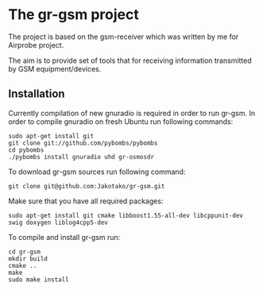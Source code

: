 The gr-gsm project
==================
The project is based on the gsm-receiver which was written by me for Airprobe project.

The aim is to provide set of tools that for receiving information transmitted by GSM equipment/devices.

Installation
------------

Currently compilation of new gnuradio is required in order to run gr-gsm. 
In order to compile gnuradio on fresh Ubuntu run following commands:

```
sudo apt-get install git
git clone git://github.com/pybombs/pybombs
cd pybombs
./pybombs install gnuradio uhd gr-osmosdr
```

To download gr-gsm sources run following command:

```
git clone git@github.com:Jakotako/gr-gsm.git
```
Make sure that you have all required packages:

```
sudo apt-get install git cmake libboost1.55-all-dev libcppunit-dev swig doxygen liblog4cpp5-dev
```

To compile and install gr-gsm run:

```
cd gr-gsm
mkdir build
cmake ..
make
sudo make install
```


